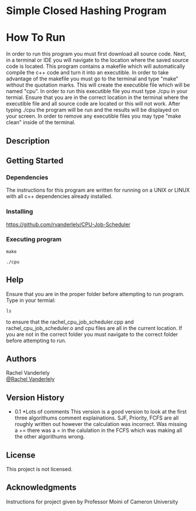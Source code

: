# Simple Closed Hashing Program
# How To Run
In order to run this program you must first download all source code. Next, in a terminal or IDE you will navigate to the location where the 
saved source code is located. This program contains a makefile which will automatically compile the c++ code and turn it into an executible.
In order to take advantage of the makefile you must go to the terminal and type "make" without the quotation marks. This will create the executible
file which will be named "cpu". In order to run this executible file you must type ./cpu in your termial. Ensure that you are in the correct location
in the terminal where the executible file and all source code are located or this will not work. After typing ./cpu the program will be run and the
results will be displayed on your screen. In order to remove any executible files you may type "make clean" inside of the terminal.


## Description



## Getting Started

### Dependencies
The instructions for this program are written for running on a UNIX or LINUX with all c++ dependencies already installed. 

### Installing
https://github.com/rvanderlely/CPU-Job-Scheduler


### Executing program

```
make 
```
```
./cpu
```

## Help

Ensure that you are in the proper folder before attempting to run program. 
Type in your termial:
```
ls
```
to ensure that the rachel_cpu_job_scheduler.cpp and rachel_cpu_job_scheduler.o and cpu files are all in the current location.
If you are not in the correct folder you must navigate to the correct folder before attempting to run.
## Authors

Rachel Vanderlely  
[@Rachel Vanderlely](https://github.com/rvanderlely)

## Version History

* 0.1
    *Lots of comments
    This version is a good version to look at the first three algorithums comment explainations. SJF, Priority, FCFS are all roughly written out 
    however the calculation was incorrect. Was missing a += there was a = in the calulation in the FCFS which was making all the other algorithums 
    wrong. 

## License

This project is not licensed.

## Acknowledgments

Instructions for project given by Professor Moini of Cameron University
